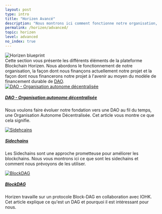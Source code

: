 ```yaml
---
layout: post
type: intro
title: "Horizen Avancé"
description: "Nous montrons ici comment fonctionne notre organisation, comment nous la finançons ainsi que les défis d'inginérie auxquels nous sommes confrontés"
permalink: /horizen/advanced/
topic: horizen
level: advanced
no_index: true
---
```


<div class="row mb-3">
    <div class="col-md-3">
        <img src="{{site.baseurl}}/assets/img/icons/topics/horizen-bp.svg" alt="Horizen blueprint" class="lead-icon"/>
    </div>
    <div class="col-md-9 lead">
        Cette section vous présente les différents éléments de la plateforme Blockchain Horizen. Nous abordons le fonctionnement de notre organisation, la façon dont nous finançons actuellement notre projet et la façon dont nous financerons notre projet à l'avenir au moyen du modèle de financement durable de <a href="{{ site.baseurl }}{% post_url /horizen/advanced/2027-01-01-dao-decentralized-autonomous-organization %}">DAO</a>.
    </div>
</div>

<div class="row mt-5">
    <div class="col-md-3">
        <a href="{{ site.baseurl }}{% post_url /horizen/advanced/2027-01-01-dao-decentralized-autonomous-organization %}">
            <img src="{{site.baseurl}}/assets/post_files/horizen/advanced/intro/dao.svg" alt="DAO - Organisation autonome décentralisée"/>
        </a>
    </div>
    <div class="col-md-9">
        <a class="font-weight-bold" href="{{ site.baseurl }}{% post_url /horizen/advanced/2027-01-01-dao-decentralized-autonomous-organization %}">
        <h5 class="intro-article-title">DAO - Organisation autonome décentralisée</h5>
        </a>
        <p class="mb-1">
            Nous voulons faire évoluer notre fondation vers une DAO au fil du temps, une Organisation Autonome Décentralisée. Cet article vous montre ce que cela signifie.
        </p>
    </div>
</div>

<div class="row mt-5">
    <div class="col-md-3">
        <a href="{{ site.baseurl }}{% post_url /horizen/advanced/2027-01-03-sidechains %}">
            <img src="{{site.baseurl}}/assets/post_files/horizen/advanced/intro/sidechains.svg" alt="Sidehcains" />
        </a>
    </div>
    <div class="col-md-9">
        <a class="font-weight-bold" href="{{ site.baseurl }}{% post_url /horizen/advanced/2027-01-03-sidechains %}">
        <h5 class="intro-article-title">Sidechains</h5>
        </a>
        <p class="mb-1">
        Les Sidechains sont une approche prometteuse pour améliorer les blockchains. Nous vous montrons ici ce que sont les sidechains et comment nous prévoyons de les utiliser.
        </p>
    </div>
</div>

<div class="row mt-5">
    <div class="col-md-3">
        <a href="{{ site.baseurl }}{% post_url /horizen/advanced/2027-01-02-block-dag %}">
            <img src="{{site.baseurl}}/assets/post_files/horizen/advanced/intro/dag.svg" alt="BlockDAG" />
        </a>
    </div>
    <div class="col-md-9">
        <a class="font-weight-bold" href="{{ site.baseurl }}{% post_url /horizen/advanced/2027-01-02-block-dag %}">
        <h5 class="intro-article-title">BlockDAG</h5>
        </a>
        <p class="mb-1">
            Horizen travaille sur un protocole Block-DAG en collaboration avec IOHK. Cet article explique ce qu'est un DAG et pourquoi il est intéressant pour nous.
        </p>
    </div>
</div>
